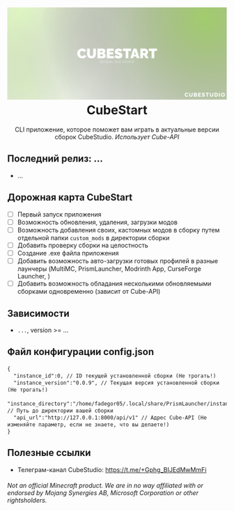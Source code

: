 <h1 align="center">
  <img src="images/banner.svg" alt="Cube Api"/>
  CubeStart
  <br/>
</h1>

<p align="center">
    CLI приложение, которое поможет вам играть в актуальные версии сборок  CubeStudio. <i>Использует Cube-API</i>
</p>

## Последний релиз: ...
* ...

## Дорожная карта CubeStart
* [ ] Первый запуск приложения
* [ ] Возможность обновления, удаления, загрузки модов
* [ ] Возможность добавления своих, кастомных модов в сборку путем отдельной папки ```custom_mods``` в директории сборки
* [ ] Добавить проверку сборки на целостность
* [ ] Создание .exe файла приложения
* [ ] Добавить возможность авто-загрузки готовых профилей в разные лаунчеры (MultiMC, PrismLauncher, Modrinth App, CurseForge Launcher, )
* [ ] Добавить возможность обладания несколькими обновляемыми сборками одновременно (зависит от Cube-API)

## Зависимости
* ```...```, version >= ...

## Файл конфигурации config.json
```
{
  "instance_id":0, // ID текущей установленной сборки (Не трогать!)
  "instance_version":"0.0.9", // Текущая версия установленной сборки (Не трогать!)
  "instance_directory":"/home/fadegor05/.local/share/PrismLauncher/instances/1.20.1/.minecraft", // Путь до директории вашей сборки
  "api_url":"http://127.0.0.1:8000/api/v1" // Адрес Cube-API (Не изменяйте параметр, если не знаете, что вы делаете!)
}
```

## Полезные ссылки
* Телеграм-канал CubeStudio: https://t.me/+Gphg_BIJEdMwMmFi

###### Not an official Minecraft product. We are in no way affiliated with or endorsed by Mojang Synergies AB, Microsoft Corporation or other rightsholders.